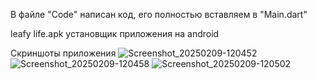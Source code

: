 
В файле "Code" написан код, его полностью вставляем в "Main.dart"

leafy life.apk установщик приложения на android

Скриншоты приложения
![Screenshot_20250209-120452](https://github.com/user-attachments/assets/6bbd6924-21c9-4f7e-af1c-32cba7424aaa)
![Screenshot_20250209-120458](https://github.com/user-attachments/assets/cdc1a5f1-0bc1-4e61-a225-4233358b203b)
![Screenshot_20250209-120502](https://github.com/user-attachments/assets/419ec6af-8bcd-4c26-832d-a30e38a26ab6)
